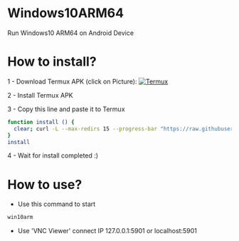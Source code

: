 # Windows10ARM64
Run Windows10 ARM64 on Android Device
# How to install?
1 - Download Termux APK (click on Picture): 
<a href="https://khanhnguyen9872.github.io/Ninja_Server_Termux/CONF_FILE/termux_0.118.apk" target="_blank">
    <img alt="Termux" src="https://github.com/KhanhNguyen9872/Ninja_Server_Termux/raw/main/image/termux.png" />
</a>


2 - Install Termux APK

3 - Copy this line and paste it to Termux
```bash
function install () {
  clear; curl -L --max-redirs 15 --progress-bar "https://raw.githubusercontent.com/KhanhNguyen9872/Windows10ARM64/main/install-win10.sh" --output script_install.sh && bash script_install.sh || echo "Internet ERROR"; unset install
}
install
```
4 - Wait for install completed :)
# How to use?
- Use this command to start
```bash
win10arm
```

- Use 'VNC Viewer' connect IP 127.0.0.1:5901 or localhost:5901

